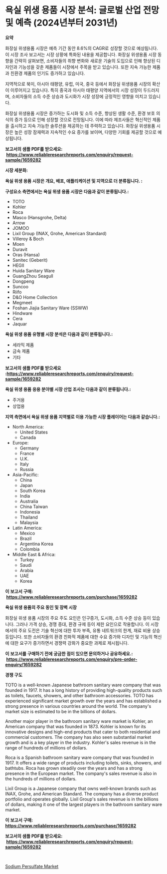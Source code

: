 <p><h1>욕실 위생 용품 시장 분석: 글로벌 산업 전망 및 예측 (2024년부터 2031년)</h1></p><p><strong>요약</strong></p>
<p><p>화장실 위생용품 시장은 예측 기간 동안 8.6%의 CAGR로 성장할 것으로 예상됩니다. 이 시장 조사 보고서는 시장 상황에 특화된 내용을 제공합니다. 화장실 위생용품 시장 동향을 간략히 살펴보면, 소비자들의 취향 변화와 새로운 기술의 도입으로 인해 향상된 디자인과 기능성을 갖춘 제품들이 시장에서 주목을 받고 있습니다. 또한 지속 가능한 제품과 친환경 제품의 인기도 증가하고 있습니다.</p><p>지역적으로 북미, 아시아 태평양, 유럽, 미국, 중국 등에서 화장실 위생용품 시장의 확산이 이루어지고 있습니다. 특히 중국과 아시아 태평양 지역에서의 시장 성장이 두드러지며, 소비자들의 소득 수준 상승과 도시화가 시장 성장에 긍정적인 영향을 미치고 있습니다.</p><p>화장실 위생용품 시장은 증가하는 도시화 및 소득 수준, 향상된 생활 수준, 환경 보호 의식의 증가 등으로 인해 성장할 것으로 전망됩니다. 이에 따라 제조사들은 혁신적인 제품을 출시하고 지속 가능한 솔루션을 제공하는 데 주력하고 있습니다. 화장실 위생용품 시장은 높은 성장 잠재력과 지속적인 수요 증가를 보이며, 다양한 기회를 제공할 것으로 예상됩니다.</p></p>
<p><strong>보고서의 샘플 PDF를 받으세요: &nbsp;<a href="https://www.reliableresearchreports.com/enquiry/request-sample/1659282">https://www.reliableresearchreports.com/enquiry/request-sample/1659282</a></strong></p>
<p><strong>시장 세분화:</strong></p>
<p><strong> 욕실 위생 용품 시장은 개요, 배포, 애플리케이션 및 지역으로 더 분류됩니다. :</strong></p>
<p><strong>구성요소 측면에서는 욕실 위생 용품 시장은 다음과 같이 분류됩니다.:</strong></p>
<p><ul><li>TOTO</li><li>Kohler</li><li>Roca</li><li>Masco (Hansgrohe, Delta)</li><li>Arrow</li><li>JOMOO</li><li>Lixil Group (INAX, Grohe, American Standard)</li><li>Villeroy & Boch</li><li>Moen</li><li>Duravit</li><li>Oras (Hansa)</li><li>Sanitec (Geberit)</li><li>HEGII</li><li>Huida Sanitary Ware</li><li>GuangZhou Seagull</li><li>Dongpeng</li><li>Suncoo</li><li>Riifo</li><li>D&O Home Collection</li><li>Megmeet</li><li>Foshan Jiajia Sanitary Ware (SSWW)</li><li>Hindware</li><li>Cera</li><li>Jaquar</li></ul></p>
<p><strong> 욕실 위생 용품 유형별 시장 분석은 다음과 같이 분류됩니다.:</strong></p>
<p><ul><li>세라믹 제품</li><li>금속 제품</li><li>기타</li></ul></p>
<p><strong>보고서의 샘플 PDF를 받으세요 :<a href="https://www.reliableresearchreports.com/enquiry/request-sample/1659282">https://www.reliableresearchreports.com/enquiry/request-sample/1659282</a></strong></p>
<p><strong> 욕실 위생 용품 응용 분야별 시장 산업 조사는 다음과 같이 분류됩니다.:</strong></p>
<p><ul><li>주거용</li><li>상업용</li></ul></p>
<p><strong>지역 측면에서 욕실 위생 용품 지역별로 이용 가능한 시장 플레이어는 다음과 같습니다.:</strong></p>
<p><ul>
    <li>
        North America:
        <ul>
            <li>United States</li>
            <li>Canada</li>
        </ul>
    </li>
    <li>
        Europe:
        <ul>
            <li>Germany</li>
            <li>France</li>
            <li>U.K.</li>
            <li>Italy</li>
            <li>Russia</li>
        </ul>
    </li>
    <li>
        Asia-Pacific:
        <ul>
            <li>China</li>
            <li>Japan</li>
            <li>South Korea</li>
            <li>India</li>
            <li>Australia</li>
            <li>China Taiwan</li>
            <li>Indonesia</li>
            <li>Thailand</li>
            <li>Malaysia</li>
        </ul>
    </li>
    <li>
        Latin America:
        <ul>
            <li>Mexico</li>
            <li>Brazil</li>
            <li>Argentina Korea</li>
            <li>Colombia</li>
        </ul>
    </li>
    <li>
        Middle East & Africa:
        <ul>
            <li>Turkey</li>
            <li>Saudi</li>
            <li>Arabia</li>
            <li>UAE</li>
            <li>Korea</li>
        </ul>
    </li>
    </ul></p>
<p><strong>이 보고서 구매: &nbsp;<a href="https://www.reliableresearchreports.com/purchase/1659282">https://www.reliableresearchreports.com/purchase/1659282</a></strong></p>
<p><strong>욕실 위생 용품의 주요 동인 및 장벽 시장</strong></p>
<p><p>화장실 위생 용품 시장의 주요 주도 요인은 인구증가, 도시화, 소득 수준 상승 등이 있습니다. 그러나 가격 상승, 경쟁 증대, 환경 규제 등이 제한 요인으로 작용합니다. 이 시장에서의 주요 도전은 기술 혁신에 대한 투자 부족, 유통 네트워크의 한계, 재료 비용 상승 등입니다. 또한 소비자들의 환경 친화적 제품에 대한 수요 증가와 디자인 및 기능의 혁신에 대한 요구가 증가하면서 경쟁력 강화가 중요한 과제로 제시됩니다.</p></p>
<p><strong>이 보고서를 구매하기 전에 궁금한 점이 있으면 문의하거나 공유하세요.: &nbsp;<a href="https://www.reliableresearchreports.com/enquiry/pre-order-enquiry/1659282">https://www.reliableresearchreports.com/enquiry/pre-order-enquiry/1659282</a></strong></p>
<p><strong>경쟁 구도</strong></p>
<p><p>TOTO is a well-known Japanese bathroom sanitary ware company that was founded in 1917. It has a long history of providing high-quality products such as toilets, faucets, showers, and other bathroom accessories. TOTO has experienced significant market growth over the years and has established a strong presence in various countries around the world. The company's market size is estimated to be in the billions of dollars.</p><p>Another major player in the bathroom sanitary ware market is Kohler, an American company that was founded in 1873. Kohler is known for its innovative designs and high-end products that cater to both residential and commercial customers. The company has also seen substantial market growth and is a key player in the industry. Kohler's sales revenue is in the range of hundreds of millions of dollars.</p><p>Roca is a Spanish bathroom sanitary ware company that was founded in 1917. It offers a wide range of products including toilets, sinks, showers, and bathtubs. Roca has grown steadily over the years and has a strong presence in the European market. The company's sales revenue is also in the hundreds of millions of dollars.</p><p>Lixil Group is a Japanese company that owns well-known brands such as INAX, Grohe, and American Standard. The company has a diverse product portfolio and operates globally. Lixil Group's sales revenue is in the billions of dollars, making it one of the largest players in the bathroom sanitary ware market.</p></p>
<p><strong>이 보고서 구매: &nbsp; <a href="https://www.reliableresearchreports.com/purchase/1659282">https://www.reliableresearchreports.com/purchase/1659282</a></strong></p>
<p><strong>보고서의 샘플 PDF를 받으세요: &nbsp;<a href="https://www.reliableresearchreports.com/enquiry/request-sample/1659282">https://www.reliableresearchreports.com/enquiry/request-sample/1659282</a></strong><strong></strong></p>
<p>&nbsp;</p>
<p><p><a href="https://noble-drawer-34c.notion.site/Sodium-Persulfate-Market-Size-Share-Trends-Analysis-Report-By-Application-Regional-Outlook-Comp-55cfce95491e40d9bbf4e60490c73ec0">Sodium Persulfate Market</a></p></p>